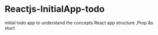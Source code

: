 # Reactjs-InitialApp-todo
initial todo app to understand the concepts React app structure ,Prop &amp;s stuct
